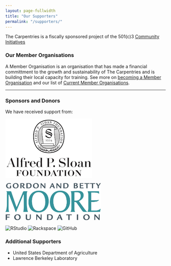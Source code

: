 ```yaml
---
layout: page-fullwidth
title: "Our Supporters"
permalink: "/supporters/"
---
```


The Carpentries is a fiscally sponsored project of the 501(c)3 [Community Initiatives](http://communityin.org/)


### Our Member Organisations

A Member Organisation is an organisation that has made a financial committment to
the growth and sustainability of The Carpentries and is building their local capacity for training. See more on [becoming a Member Organisation](../membership/) and our list of [Current Member Organisations](../memberorgs/).

<hr/>

### Sponsors and Donors

We have received support from:

<a href="https://www.sloan.org"><img src="../files/orgs/sloan.png" alt="Alfred P. Sloan Foundation" /></a>

<a href="https://www.moore.org/"><img src="../files/orgs/moore.jpg" alt="Gordon and Betty Moore Foundation" style="width:300px;"/></a>

<img src="{{site.filesurl}}/orgs/rstudio-small.png" alt="RStudio" />

<img src="{{site.filesurl}}/orgs/rackspace.png" alt="Rackspace" />

<img src="{{site.filesurl}}/orgs/github.png" alt="GitHub" />

### Additional Supporters

- United States Department of Agriculture
- Lawrence Berkeley Laboratory
